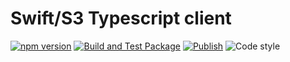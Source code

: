 # Swift/S3 Typescript client

[![npm version](https://img.shields.io/npm/v/@nexys/swifts3-client.svg)](https://www.npmjs.com/package/@nexys/swifts3-client)
[![Build and Test Package](https://github.com/nexys-system/typescript-package-swifts3-client/actions/workflows/test.yml/badge.svg)](https://github.com/nexys-system/typescript-package-swifts3-client/actions/workflows/test.yml)
[![Publish](https://github.com/nexys-system/typescript-package-swifts3-client/actions/workflows/publish.yml/badge.svg)](https://github.com/nexys-system/typescript-package-swifts3-client/actions/workflows/publish.yml)
![Code style](https://img.shields.io/badge/code_style-prettier-ff69b4.svg)

